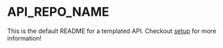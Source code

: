 # API_REPO_NAME

This is the default README for a templated API. Checkout [setup](./SETUP.md) for more information!